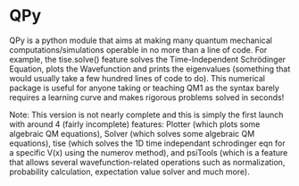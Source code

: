 # QPy
 QPy is a python module that aims at making many quantum mechanical computations/simulations operable in no more than a line of code. For example, the tise.solve() feature solves the Time-Independent Schrödinger Equation, plots the Wavefunction and prints the eigenvalues (something that would usually take a few hundred lines of code to do). This numerical package is useful for anyone taking or teaching QM1 as the syntax barely requires a learning curve and makes rigorous problems solved in seconds!


Note: This version is not nearly complete and this is simply the first launch with around 4 (fairly incomplete) features: Plotter (which plots some algebraic QM equations), Solver (which solves some algebraic QM equations), tise (which solves the 1D time independant schrodinger eqn for a specific V(x) using the numerov method), and psiTools (which is a feature that allows several wavefunction-related operations such as normalization, probability calculation, expectation value solver and much more). 
